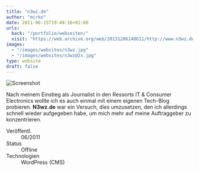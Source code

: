 ```yaml
---
title: "n3wz.de"
author: "mirko"
date: 2011-06-15T19:49:16+01:00
urls:
  back: "/portfolio/webseiten/"
  visit: "https://web.archive.org/web/20131206140611/http://www.n3wz.de/"
images:
  - "/images/websites/n3wz.jpg"
  - "/images/websites/n3wz@2x.jpg"
type: website
draft: false
---
```


![Screenshot](/images/websites/n3wz.jpg)

Nach meinem Einstieg als Journalist in den Ressorts IT & Consumer Electronics wollte ich es auch einmal mit einem eigenen Tech-Blog probieren. **N3wz.de** war ein Versuch, dies umzusetzen, den ich allerdings schnell wieder aufgegeben habe, um mich mehr auf meine Auftraggeber zu konzentrieren.

<dl>
  <dt>Veröffentl.</dt><dd>06/2011</dd>
  <dt>Status</dt><dd>Offline</dd>
  <dt>Technologien</dt><dd>WordPress (CMS)</dd>
</dl>
